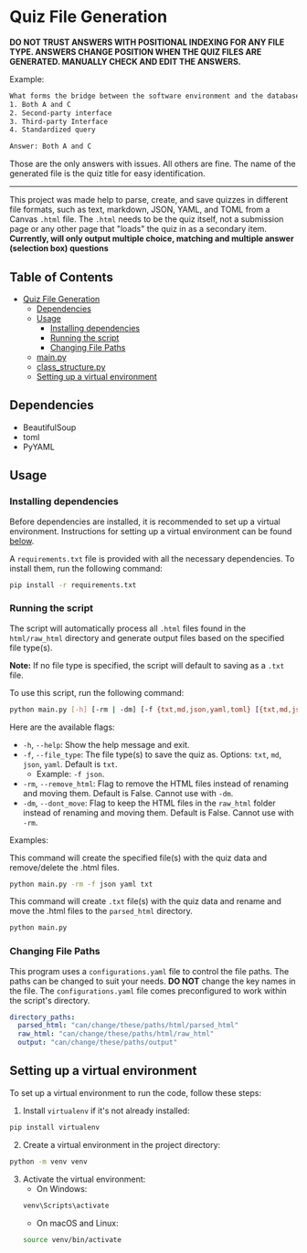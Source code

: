 # Quiz File Generation

**DO NOT TRUST ANSWERS WITH POSITIONAL INDEXING FOR ANY FILE TYPE. ANSWERS CHANGE POSITION WHEN THE QUIZ FILES ARE
GENERATED. MANUALLY CHECK AND EDIT THE ANSWERS.**

Example:

```txt
What forms the bridge between the software environment and the database environment?
1. Both A and C
2. Second-party interface
3. Third-party Interface
4. Standardized query

Answer: Both A and C
```

Those are the only answers with issues. All others are fine. The name of the generated file is the quiz title for easy
identification.

---

This project was made help to parse, create, and save quizzes in different file formats, such as text, markdown, JSON,
YAML, and TOML from a Canvas `.html` file. The `.html` needs to be the quiz itself, not a submission page or any other
page that "loads" the quiz in as a secondary item. **Currently, will only output multiple choice, matching and multiple
answer (selection box) questions**

## Table of Contents

- [Quiz File Generation](#quiz-file-generation)
    - [Dependencies](#dependencies)
    - [Usage](#usage)
        - [Installing dependencies](#installing-dependencies)
        - [Running the script](#running-the-script)
        - [Changing File Paths](#changing-file-paths)
    - [main.py](#mainpy)
    - [class_structure.py](#class_structurepy)
    - [Setting up a virtual environment](#setting-up-a-virtual-environment)

## Dependencies

- BeautifulSoup
- toml
- PyYAML

## Usage

### Installing dependencies

Before dependencies are installed, it is recommended to set up a virtual environment. Instructions for setting up a
virtual environment can be found [below](#setting-up-a-virtual-environment).

A `requirements.txt` file is provided with all the necessary dependencies. To install them, run the following command:

```bash
pip install -r requirements.txt
```

### Running the script

The script will automatically process all `.html` files found in the `html/raw_html` directory and generate output files
based on the specified file type(s).

**Note:** If no file type is specified, the script will default to saving as a `.txt` file.

To use this script, run the following command:

```bash
python main.py [-h] [-rm | -dm] [-f {txt,md,json,yaml,toml} [{txt,md,json,yaml,toml} ...]]
```

Here are the available flags:

- `-h`, `--help`: Show the help message and exit.
- `-f`, `--file_type`: The file type(s) to save the quiz as. Options: `txt`, `md`, `json`, `yaml`. Default is `txt`.
    - Example: `-f json`.
- `-rm`, `--remove_html`: Flag to remove the HTML files instead of renaming and moving them. Default is False. Cannot
  use with `-dm`.
- `-dm`, `--dont_move`: Flag to keep the HTML files in the `raw_html` folder instead of renaming and moving them.
  Default is False. Cannot use with `-rm`.

Examples:

This command will create the specified file(s) with the quiz data and remove/delete the .html files.

```bash
python main.py -rm -f json yaml txt
```

This command will create `.txt` file(s) with the quiz data and rename and move the .html files to the `parsed_html`
directory.

```bash
python main.py
```

### Changing File Paths

This program uses a `configurations.yaml` file to control the file paths. The paths can be changed to suit your needs.
**DO NOT** change the key names in the file. The `configurations.yaml` file comes preconfigured to work within the
script's directory.

```yaml
directory_paths:
  parsed_html: "can/change/these/paths/html/parsed_html"
  raw_html: "can/change/these/paths/html/raw_html"
  output: "can/change/these/paths/output"
```

## Setting up a virtual environment

To set up a virtual environment to run the code, follow these steps:

1. Install `virtualenv` if it's not already installed:

```bash
pip install virtualenv
```

2. Create a virtual environment in the project directory:

```bash
python -m venv venv
```

3. Activate the virtual environment:
    - On Windows:
   ```bash
   venv\Scripts\activate
   ```
    - On macOS and Linux:
   ```bash
   source venv/bin/activate
   ```